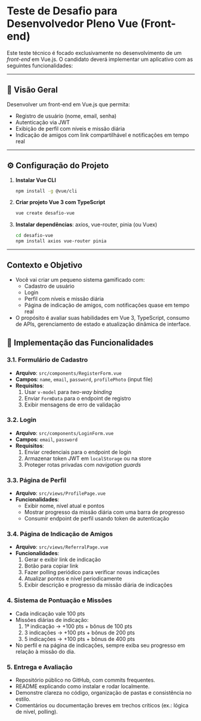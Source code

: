 # Teste de Desafio para Desenvolvedor Pleno Vue (Front-end)

Este teste técnico é focado exclusivamente no desenvolvimento de um _front-end_ em Vue.js. O candidato deverá implementar um aplicativo com as seguintes funcionalidades:

---

## 🧐 Visão Geral

Desenvolver um front-end em Vue.js que permita:

- Registro de usuário (nome, email, senha)
- Autenticação via JWT
- Exibição de perfil com níveis e missão diária
- Indicação de amigos com link compartilhável e notificações em tempo real

---

## ⚙️ Configuração do Projeto

1. **Instalar Vue CLI**
   ```bash
   npm install -g @vue/cli
   ```
2. **Criar projeto Vue 3 com TypeScript**
   ```bash
   vue create desafio-vue
   ```
3. **Instalar dependências**: axios, vue-router, pinia (ou Vuex)
   ```bash
   cd desafio-vue
   npm install axios vue-router pinia
   ```

---

## Contexto e Objetivo

- Você vai criar um pequeno sistema gamificado com:
  - Cadastro de usuário
  - Login
  - Perfil com níveis e missão diária
  - Página de indicação de amigos, com notificações quase em tempo real
- O propósito é avaliar suas habilidades em Vue 3, TypeScript, consumo de APIs, gerenciamento de estado e atualização dinâmica de interface.

## 🚧 Implementação das Funcionalidades

### 3.1. Formulário de Cadastro

- **Arquivo**: `src/components/RegisterForm.vue`
- **Campos**: `name`, `email`, `password`, `profilePhoto` (input file)
- **Requisitos**:
  1. Usar `v-model` para _two-way binding_
  2. Enviar `FormData` para o endpoint de registro
  3. Exibir mensagens de erro de validação

### 3.2. Login

- **Arquivo**: `src/components/LoginForm.vue`
- **Campos**: `email`, `password`
- **Requisitos**:
  1. Enviar credenciais para o endpoint de login
  2. Armazenar token JWT em `localStorage` ou na store
  3. Proteger rotas privadas com _navigation guards_

### 3.3. Página de Perfil

- **Arquivo**: `src/views/ProfilePage.vue`
- **Funcionalidades**:
  - Exibir nome, nível atual e pontos
  - Mostrar progresso da missão diária com uma barra de progresso
  - Consumir endpoint de perfil usando token de autenticação

### 3.4. Página de Indicação de Amigos

- **Arquivo**: `src/views/ReferralPage.vue`
- **Funcionalidades**:
  1. Gerar e exibir link de indicação
  2. Botão para copiar link
  3. Fazer polling periódico para verificar novas indicações
  4. Atualizar pontos e nível periodicamente
  5. Exibir descrição e progresso da missão diária de indicações

### 4. Sistema de Pontuação e Missões

- Cada indicação vale 100 pts
- Missões diárias de indicação:
  1. 1ª indicação → +100 pts + bônus de 100 pts
  2. 3 indicações → +100 pts + bônus de 200 pts
  3. 5 indicações → +100 pts + bônus de 400 pts
- No perfil e na página de indicações, sempre exiba seu progresso em relação à missão do dia.

### 5. Entrega e Avaliação

- Repositório público no GitHub, com commits frequentes.
- README explicando como instalar e rodar localmente.
- Demonstre clareza no código, organização de pastas e consistência no estilo.
- Comentários ou documentação breves em trechos críticos (ex.: lógica de nível, polling).
